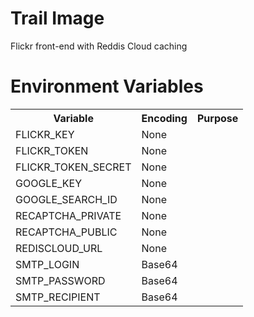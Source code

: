 Trail Image
===========
Flickr front-end with Reddis Cloud caching

Environment Variables
=====================

<table>
<tr><th>Variable</th><th>Encoding</th><th>Purpose</th></tr>
<tr><td>FLICKR_KEY</td><td>None</td><td></td></tr>
<tr><td>FLICKR_TOKEN</td><td>None</td><td></td></tr>
<tr><td>FLICKR_TOKEN_SECRET</td><td>None</td><td></td></tr>
<tr><td>GOOGLE_KEY</td><td>None</td><td></td></tr>
<tr><td>GOOGLE_SEARCH_ID</td><td>None</td><td></td></tr>
<tr><td>RECAPTCHA_PRIVATE</td><td>None</td><td></td></tr>
<tr><td>RECAPTCHA_PUBLIC</td><td>None</td><td></td></tr>
<tr><td>REDISCLOUD_URL</td><td>None</td><td></td></tr>
<tr><td>SMTP_LOGIN</td><td>Base64</td><td></td></tr>
<tr><td>SMTP_PASSWORD</td><td>Base64</td><td></td></tr>
<tr><td>SMTP_RECIPIENT</td><td>Base64</td><td></td></tr>
</table>
